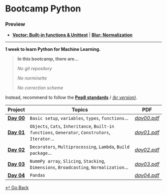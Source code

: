 # Bootcamp Python

### Preview

- [**Vector: Built-in functions & Unittest**](https://github.com/lisy0123/42/tree/master/Bootcamp_python/d01/ex02) | **[Blur: Normalization](https://github.com/lisy0123/42/blob/master/Bootcamp_python/d03/ex04)**

---

**1 week to learn Python for Machine Learning.**

> **In this bootcamp, there are...**
>
> *No git repository*
>
> *No norminette*
>
> *No correction scheme*

Instead, recommend to follow the [**Pep8 standards**](https://www.python.org/dev/peps/pep-0008/) / [*(kr version)*](https://b.luavis.kr/python/python-convention).

| Project      | Topics                                                       | PDF           |
| ------------ | ------------------------------------------------------------ | ------------- |
| **[Day 00]** | `Basic setup`, `variables`, `types`, `functions`...          | *[day00.pdf]* |
| **[Day 01]** | `Objects`, `Cats`, `Inheritance`, `Built-in functions`, `Generator`, `Construtors`, `Iterator`... | *[day01.pdf]* |
| **[Day 02]** | `Decorators`, `Multiprocessing`, `Lambda`, `Build package`... | *[day02.pdf]* |
| **[Day 03]** | `NummPy array`, `Slicing`, `Stacking`, `Dimensions`, `Broadcasting`, `Normalization`... | *[day03.pdf]* |
| **[Day 04]** | `Pandas`                                                     | *[day04.pdf]* |

[Day 00]: https://github.com/lisy0123/42/tree/master/Bootcamp_python/d00
[Day 01]: https://github.com/lisy0123/42/tree/master/Bootcamp_python/d01
[Day 02]: https://github.com/lisy0123/42/tree/master/Bootcamp_python/d02
[Day 03]: https://github.com/lisy0123/42/tree/master/Bootcamp_python/d03
[Day 04]: https://github.com/lisy0123/42/tree/master/Bootcamp_python/d04
[day00.pdf]: https://github.com/lisy0123/42/blob/master/Bootcamp_python/PDF/day00.pdf
[day01.pdf]: https://github.com/lisy0123/42/blob/master/Bootcamp_python/PDF/day01.pdf
[day02.pdf]: https://github.com/lisy0123/42/blob/master/Bootcamp_python/PDF/day02.pdf
[day03.pdf]: https://github.com/lisy0123/42/blob/master/Bootcamp_python/PDF/day03.pdf
[day04.pdf]: https://github.com/lisy0123/42/blob/master/Bootcamp_python/PDF/day04.pdf



[↩️ Go Back](https://github.com/lisy0123/42)